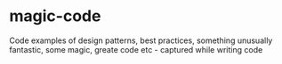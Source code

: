 # magic-code
Code examples of design patterns, best practices, something unusually fantastic, some magic, greate code etc - captured while writing code
